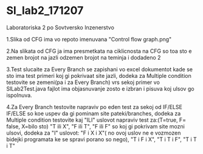 # Sl_lab2_171207
 Laboratoriska 2 po Sovtversko Inzenerstvo

1.Slika od CFG ima vo repoto imenuvana "Control flow graph.png"

2.Na slikata od CFG ja ima presmetkata na ciklicnosta na CFG so toa sto e zemen brojot na jazli odzemen brojot na teminja i dodadeno 2

3.Test slucaite za Every Branch se zapishani vo excel dokumentot kade se sto ima test primeri koj gi pokrivaat site jazli, dodeka za Multiple condition testovite se zemeni(pa i za Every Branch) vrs sekoj primer vo SlLab2Test.java fajlot ima objasnuvanje zosto e izbran i pisuva koj ulsov go ispolnuva.

4.Za Every Branch testovite napraviv po eden test za sekoj od IF/ELSE IF/ELSE so koe uspev da gi pominam site pateki/branches, dodeka za Multiple condition testovite kaj "ILI" uslovot napraviv test za:(T=true, F= false, X=bilo sto) "T ili X", "F ili T", "F ili F" so koj gi pokrivam site mozni ulsovi, dodeka za "I" uslovot: "F i X i X"( no ovoj uslov ne e vozmozen bidejki programata ke se spravi porano so nego), "T i F i X", "T i T i F", "T i T i T" 
